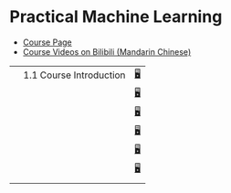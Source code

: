 # Practical Machine Learning
- [Course Page](https://c.d2l.ai/stanford-cs329p/)
- [Course Videos on Bilibili (Mandarin Chinese)](https://space.bilibili.com/1567748478/channel/seriesdetail?sid=358496)

|      |                         |                                                              |
| ---- | ----------------------- | ------------------------------------------------------------ |
|      | 1.1 Course Introduction | [🖥](https://www.bilibili.com/video/BV13U4y1N7Uo?spm_id_from=333.999.0.0) |
|      |                         | [🖥]()                                                        |
|      |                         | [🖥]()                                                        |
|      |                         | [🖥]()                                                        |
|      |                         | [🖥]()                                                        |
|      |                         | [🖥]()                                                        |
|      |                         |                                                              |

